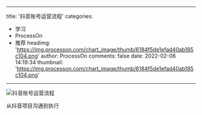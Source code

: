 
---
title: '抖音账号运营流程'
categories: 
 - 学习
 - ProcessOn
 - 推荐
headimg: 'https://img.processon.com/chart_image/thumb/6184f5de1efad40ab185c104.png'
author: ProcessOn
comments: false
date: 2022-02-06 14:19:34
thumbnail: 'https://img.processon.com/chart_image/thumb/6184f5de1efad40ab185c104.png'
---

<div>   
<img class="thumb" alt="抖音账号运营流程" src="https://img.processon.com/chart_image/thumb/6184f5de1efad40ab185c104.png" referrerpolicy="no-referrer">
<p>从抖音项目沟通到执行</p>  
</div>
            